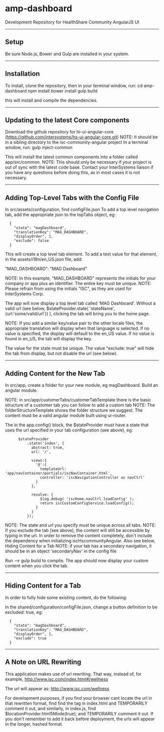 amp-dashboard
======================

Development Repository for HealthShare Community AngularJS UI

-----------------------------------------------------
Setup 
-----------------------------------------------------
Be sure Node.js, Bower and Gulp are installed in your system.


-----------------------------------------------------
Installation 
-----------------------------------------------------

To install, clone the repository, then in your terminal window, run: 
   cd amp-dashboard
   npm install
   bower install
   gulp build

this will install and compile the dependencies.

-----------------------------------------------------
Updating to the latest Core components 
-----------------------------------------------------

Download the github repository for hi-ui-angular-core (https://github.com/intersystems/hs-ui-angular-core.git)
NOTE: It should be in a sibling directory to the isc-community-angular project
In a terminal window, run:
    gulp inject-common

This will install the latest common components into a folder called app/src/common.
NOTE: This should only be necessary if your project is out of sync with the latest code base. Contact your InterSystems liaison if you have any questions before doing this, as in most cases it is not necessary. 

-----------------------------------------------------
Adding Top-Level Tabs with the Config File 
-----------------------------------------------------

In src/assets/configuration, find configFile.json
To add a top level navigation tab, add the appropriate json to the topTabs object, eg:

      {
        "state": "magDashboard",
        "translationKey": "MAG_DASHBOARD",
        "displayOrder", 1,
        "exclude": false
      }
      
This will create a top level tab element. To add a text value for that element, in the assets/i18n/en_US.json file, add:

  "MAG_DASHBOARD": "MAG Dashboard"
  
NOTE: In this example, "MAG_DASHBOARD" represents the initials for your company or app plus an identifier. The entire key must be unique. 
NOTE: Please refrain from using the initials "ISC", as they are used for InterSystems Corp.

The app will now display a top level tab called 'MAG Dashboard'. 
Without a valid url (see below, $stateProvider.state( 'stateName', {url:'some/valid/url'}) ), clicking the tab will bring you to the home page.

NOTE: If you add a similar key/value pair to the other locale files, the appropriate translation will display when that language is selected. 
If no value is specified, the display will default to the en_US value. If no value is found in en_US, the tab will display the key.

The value for the state must be unique. The value "exclude: true" will hide the tab from display, but not disable the url (see below).

-----------------------------------------------------
Adding Content for the New Tab
-----------------------------------------------------

In src/app, create a folder for your new module, eg magDashboard. Build an angular module. 

NOTE: in src/app/customerTabs/customerTabTemplate there is the basic structure of a customer tab you can follow to add a custom tab
NOTE: The folderStructureTemplate shows the folder structure we suggest. The content must be a valid angular module built using ui-router.

The in the app.config() block, the $stateProvider must have a state that uses the url specified in your tab configuration (see above), eg:

          $stateProvider
              .state('index', {
                abstract: true,
                url: '/',

                views:{
                  '@':{
                    templateUrl: 'app/navContainer/partials/iscNavContainer.html',
                    controller: 'iscNavigationController as navCtrl'
                  }
                },

                resolve: {
                    $log.debug( 'iscHome.navCtrl.loadConfig' );
                    return iscCustomConfigService.loadConfig();
                  }
                }
              });
              
NOTE: The state and url you specify must be unique across all tabs.
NOTE: If you exclude the tab (see above), the content will still be accessible by typing in the url.
      In order to remove the content completely, don't include the dependency when initializing iscHscommunityAngular. Also see below, Hiding Content for a Tab
NOTE: if your tab has a secondary navigation, it should be in an object 'secondaryNav' in the config file

Run 
--> gulp build
to compile. The app should now display your custom content when you click the tab.

-----------------------------------------------------
Hiding Content for a Tab
-----------------------------------------------------

In order to fully hide some existing content, do the following:

In the shared/configuration/configFile.json, change a button definition to be excluded: true, eg:

      {
        "state": "magDashboard",
        "translationKey": "MAG_DASHBOARD",
        "displayOrder", 1,
        "exclude": true 
      }
      

-----------------------------------------------------
A Note on URL Rewriting
-----------------------------------------------------

This application makes use of url rewriting. That way, instead of, for example, 
    http://www.isc.com/index.html#/wellness
    
The url will appear as:
   http://www.isc.com/wellness
   
For development purposes, if you find your browser cant locate the url in that rewritten format, find find the <base> tag in index.html and TEMPORARILY comment it out, and similarly, in index.js, find $locationProvider.html5Mode(true); and TEMPORARILY comment it out.
If you don't remember to add it back before deployment, the urls will appear in the longer, hashed format.

